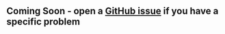 ## Coming Soon - open a [GitHub issue](https://github.com/terminusdb/terminusdb/issues) if you have a specific problem
